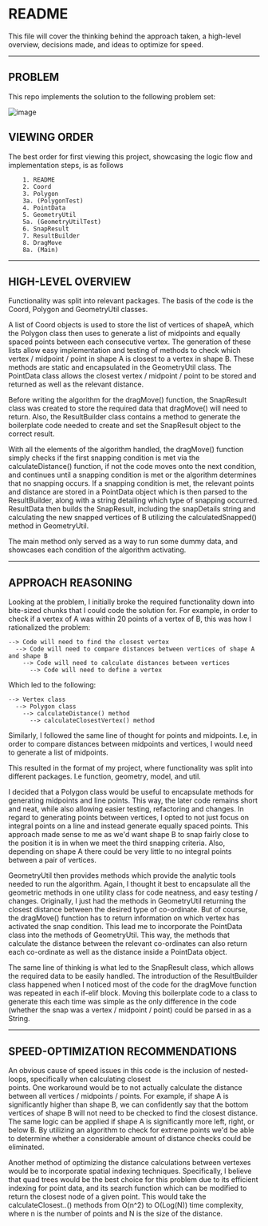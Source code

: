 # README

This file will cover the thinking behind the approach taken, a high-level overview, decisions made,
and ideas to optimize for speed.

*********************************************************************************************************
## PROBLEM
This repo implements the solution to the following problem set:

![image](https://github.com/user-attachments/assets/4b00d8f9-66a3-49f9-969c-4d198b7cdb6e)

## VIEWING ORDER 

The best order for first viewing this project, showcasing the logic flow and implementation steps, is as follows 

        1. README
        2. Coord
        3. Polygon
        3a. (PolygonTest)
        4. PointData 
        5. GeometryUtil 
        5a. (GeometryUtilTest)
        6. SnapResult
        7. ResultBuilder
        8. DragMove
        8a. (Main)



*********************************************************************************************************

## HIGH-LEVEL OVERVIEW

Functionality was split into relevant packages. The basis of the code is the Coord, Polygon and GeometryUtil classes.

A list of Coord objects is used to store the list of vertices of shapeA, which the Polygon class then uses to generate
a list of midpoints and equally spaced points between each consecutive vertex. The generation of these lists allow
easy implementation and testing of methods to check which vertex / midpoint / point in shape A is closest to a vertex
in shape B. These methods are static and encapsulated in the GeometryUtil class. The PointData class allows the closest
vertex / midpoint / point to be stored and returned as well as the relevant distance.

Before writing the algorithm for the dragMove() function, the SnapResult class was created to store the required data
that dragMove() will need to return. Also, the ResultBuilder class contains a method to generate the boilerplate code
needed to create and set the SnapResult object to the correct result.

With all the elements of the algorithm handled, the dragMove() function simply checks if the first snapping condition is
met via the calculateDistance() function, if not the code moves onto the next condition, and continues until a snapping
condition is met or the algorithm determines that no snapping occurs. If a snapping condition is met, the relevant points
and distance are stored in a PointData object which is then parsed to the ResultBuilder, along with a string detailing 
which type of snapping occurred. ResultData then builds the SnapResult, including the snapDetails string and calculating 
the new snapped vertices of B utilizing the calculatedSnapped() method in GeometryUtil.

The main method only served as a way to run some dummy data, and showcases each condition of the algorithm activating.
*********************************************************************************************************

## APPROACH REASONING

Looking at the problem, I initially broke the required functionality down into bite-sized chunks that I could code
the solution for. For example, in order to check if a vertex of A was within 20 points of a vertex of B, this was how
I rationalized the problem:

    --> Code will need to find the closest vertex
      --> Code will need to compare distances between vertices of shape A and shape B
        --> Code will need to calculate distances between vertices
          --> Code will need to define a vertex

Which led to the following:

    --> Vertex class
      --> Polygon class
        --> calculateDistance() method 
          --> calculateClosestVertex() method

Similarly, I followed the same line of thought for points and midpoints. I.e, in order to compare distances between
midpoints and vertices, I would need to generate a list of midpoints.

This resulted in the format of my project, where functionality was split into different packages. I.e function,
geometry, model, and util.

I decided that a Polygon class would be useful to encapsulate methods for generating midpoints and line points. This way,
the later code remains short and neat, while also allowing easier testing, refactoring and changes. In regard to 
generating points between vertices, I opted to not just focus on integral points on a line and instead generate equally
spaced points. This approach made sense to me as we'd want shape B to snap fairly close to the position it is in when 
we meet the third snapping criteria. Also, depending on shape A there could be very little to no integral points 
between a pair of vertices.

GeometryUtil then provides methods which provide the analytic tools needed to run the algorithm. Again, I thought it best
to encapsulate all the geometric methods in one utility class for code neatness, and easy testing / changes. Originally,
I just had the methods in GeometryUtil returning the closest distance between the desired type of co-ordinate. But of
course, the dragMove() function has to return information on which vertex has activated the snap condition. This lead me
to incorporate the PointData class into the methods of GeometryUtil. This way, the methods that calculate the distance
between the relevant co-ordinates can also return each co-ordinate as well as the distance inside a PointData object.

The same line of thinking is what led to the SnapResult class, which allows the required data to be easily handled.
The introduction of the ResultBuilder class happened when I noticed most of the code for the dragMove function was 
repeated in each if-elif block. Moving this boilerplate code to a class to generate this each time was simple as the 
only difference in the code (whether the snap was a vertex / midpoint / point) could be parsed in as a String.

*********************************************************************************************************
## SPEED-OPTIMIZATION RECOMMENDATIONS

An obvious cause of speed issues in this code is the inclusion of nested-loops, specifically when calculating closest  
points. One workaround would be to not actually calculate the distance between all vertices / midpoints 
/ points. For example, if shape A is significantly higher than shape B, we can confidently say that the bottom vertices 
of shape B will not need to be checked to find the closest distance. The same logic can be applied if shape A is 
significantly more left, right, or below B. By utilizing an algorithm to check for extreme points we'd be able to 
determine whether a considerable amount of distance checks could be eliminated. 

Another method of optimizing the distance calculations between vertexes would be to incorporate spatial indexing techniques.
Specifically, I believe that quad trees would be the best choice for this problem due to its efficient indexing for 
point data, and its search function which can be modified to return the closest node of a given point. This would 
take the calculateClosest..() methods from O(n^2) to O(Log(N)) time complexity, where n is the number of points and 
N is the size of the distance. 
   
